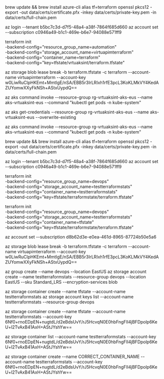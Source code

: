 brew update && brew install azure-cli
alias tf=terraform
openssl pkcs12 -export -out data/certs/certificate.pfx -inkey data/certs/private-key.pem -in data/certs/full-chain.pem

az login --tenant b5bc7c3d-d7f5-48a4-a38f-7864f685d660
az account set --subscription c0946a49-b1c1-469e-b6e7-94088e571ff9

terraform init \
  -backend-config="resource_group_name=automation"     \
  -backend-config="storage_account_name=virtuapimterraform" \
  -backend-config="container_name=terraform"       \
  -backend-config="key=tfstate/vrtuaksint/terraform.tfstate"

  az storage blob lease break -b terraform.tfstate -c terraform --account-name virtuapimterraform --account-key w0LiwRuClpHKEmt+MmtlgE/nSA/EBB5r3IrLRIxh1rfE3pcL3KoKLMkVY4KedAZUYomwXXyFkNSh+AStxUypdQ==

  az aks command invoke --resource-group rg-vrtuaksint-aks-eus --name aks-vrtuaksint-eus --command "kubectl get pods -n kube-system"

  az aks get-credentials --resource-group rg-vrtuaksint-aks-eus --name aks-vrtuaksint-eus --overwrite-existing

  az aks command invoke --resource-group rg-vrtuaksint-aks-eus --name aks-vrtuaksint-eus --command "kubectl get pods -n kube-system"



  brew update && brew install azure-cli
alias tf=terraform
openssl pkcs12 -export -out data/certs/certificate.pfx -inkey data/certs/private-key.pem -in data/certs/full-chain.pem

az login --tenant b5bc7c3d-d7f5-48a4-a38f-7864f685d660
az account set --subscription c0946a49-b1c1-469e-b6e7-94088e571ff9

terraform init \
  -backend-config="resource_group_name=devops"     \
  -backend-config="storage_account_name=testterraformstats" \
  -backend-config="container_name=testterraformstats"       \
  -backend-config="key=tfstate/terraformstate/terraform.tfstate"



  terraform init \
  -backend-config="resource_group_name=devops" \
  -backend-config="storage_account_name=testterraformstats" \
  -backend-config="container_name=tfstate" \
  -backend-config="key=tfstate/terraformstate/terraform.tfstate"

  az account set --subscription d8b62d3e-e0ea-461d-8965-87724b50e5a6


  az storage blob lease break -b terraform.tfstate -c terraform --account-name virtuapimterraform --account-key w0LiwRuClpHKEmt+MmtlgE/nSA/EBB5r3IrLRIxh1rfE3pcL3KoKLMkVY4KedAZUYomwXXyFkNSh+AStxUypdQ==

az group create --name devops --location EastUS
az storage account create --name testterraformstats --resource-group devops --location EastUS --sku Standard_LRS --encryption-services blob

az storage container create --name tfstate --account-name testterraformstats
az storage account keys list --account-name testterraformstats --resource-group devops


az storage container create --name tfstate --account-name testterraformstats --account-key 6Nf0+rnoEDpEN+nugtdL/d2eBdsUvY/rJ5HcvqN0E0hbFngFlI4jBFDpolp6KeU+l2TvAxB41AxH+AStJYshYw==

az storage container list --account-name testterraformstats --account-key 6Nf0+rnoEDpEN+nugtdL/d2eBdsUvY/rJ5HcvqN0E0hbFngFlI4jBFDpolp6KeU+l2TvAxB41AxH+AStJYshYw==

az storage container create --name CORRECT_CONTAINER_NAME --account-name testterraformstats --account-key 6Nf0+rnoEDpEN+nugtdL/d2eBdsUvY/rJ5HcvqN0E0hbFngFlI4jBFDpolp6KeU+l2TvAxB41AxH+AStJYshYw==
